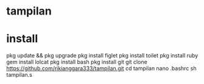 # tampilan

# install

pkg update && pkg upgrade
pkg install figlet
pkg install toilet
pkg install ruby
gem install lolcat
pkg install bash
pkg install git
git clone https://github.com/rikianggara333/tampilan.git
cd tampilan
nano .bashrc
sh tampilan.s
